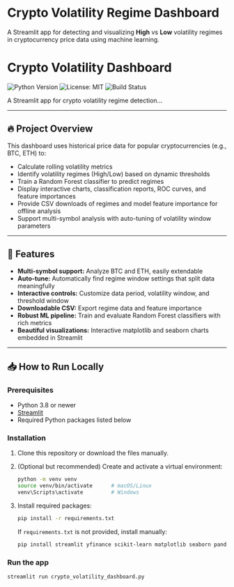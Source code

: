 # Crypto Volatility Regime Dashboard

A Streamlit app for detecting and visualizing **High** vs **Low** volatility regimes in cryptocurrency price data using machine learning.

# Crypto Volatility Dashboard

![Python Version](https://img.shields.io/badge/python-3.8%2B-blue)
![License: MIT](https://img.shields.io/badge/License-MIT-yellow.svg)
![Build Status](https://github.com/yourusername/crypto-volatility-dashboard/actions/workflows/python-app.yml/badge.svg)

A Streamlit app for crypto volatility regime detection...

---

## 🔥 Project Overview

This dashboard uses historical price data for popular cryptocurrencies (e.g., BTC, ETH) to:

- Calculate rolling volatility metrics
- Identify volatility regimes (High/Low) based on dynamic thresholds
- Train a Random Forest classifier to predict regimes
- Display interactive charts, classification reports, ROC curves, and feature importances
- Provide CSV downloads of regimes and model feature importance for offline analysis
- Support multi-symbol analysis with auto-tuning of volatility window parameters

---

## 🚀 Features

- **Multi-symbol support:** Analyze BTC and ETH, easily extendable
- **Auto-tune:** Automatically find regime window settings that split data meaningfully
- **Interactive controls:** Customize data period, volatility window, and threshold window
- **Downloadable CSV:** Export regime data and feature importance
- **Robust ML pipeline:** Train and evaluate Random Forest classifiers with rich metrics
- **Beautiful visualizations:** Interactive matplotlib and seaborn charts embedded in Streamlit

---

## 📥 How to Run Locally

### Prerequisites

- Python 3.8 or newer
- [Streamlit](https://streamlit.io)
- Required Python packages listed below

### Installation

1. Clone this repository or download the files manually.

2. (Optional but recommended) Create and activate a virtual environment:
    ```bash
    python -m venv venv
    source venv/bin/activate      # macOS/Linux
    venv\Scripts\activate         # Windows
    ```

3. Install required packages:
    ```bash
    pip install -r requirements.txt
    ```
    If `requirements.txt` is not provided, install manually:
    ```bash
    pip install streamlit yfinance scikit-learn matplotlib seaborn pandas numpy
    ```

### Run the app

```bash
streamlit run crypto_volatility_dashboard.py

